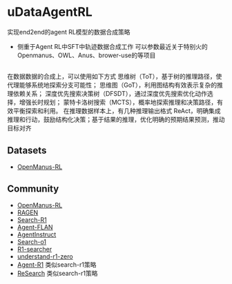 # uDataAgentRL
实现end2end的agent RL模型的数据合成策略
* 侧重于Agent RL中SFT中轨迹数据合成工作 可以参数最近关于特别火的Openmanus、OWL、Anus、brower-use的等项目
## 
在数据数据的合成上，可以使用如下方式
思维树（ToT），基于树的推理路径，使代理能够系统地探索分支可能性；
思维图（GoT），利用图结构有效表示复杂的推理依赖关系；
深度优先搜索决策树（DFSDT），通过深度优先搜索优化动作选择，增强长时规划；
蒙特卡洛树搜索（MCTS），概率地探索推理和决策路径，有效平衡探索和利用。
在推理数据样本上，有几种推理输出格式
ReAct，明确集成推理和行动，鼓励结构化决策；基于结果的推理，优化明确的预期结果预测，推动目标对齐

## Datasets
* [OpenManus-RL](https://huggingface.co/datasets/CharlieDreemur/OpenManus-RL)

## Community
* [OpenManus-RL](https://github.com/OpenManus/OpenManus-RL)
* [RAGEN](https://github.com/ZihanWang314/RAGEN)
* [Search-R1](https://github.com/PeterGriffinJin/Search-R1)
* [Agent-FLAN](https://huggingface.co/datasets/internlm/Agent-FLAN)
* [AgentInstruct](https://huggingface.co/datasets/THUDM/AgentInstruct)
* [Search-o1](https://github.com/sunnynexus/Search-o1.git)
* [R1-searcher](https://github.com/RUCAIBox/R1-Searcher.git)
* [understand-r1-zero](https://github.com/sail-sg/understand-r1-zero)
* [Agent-R1](https://github.com/0russwest0/Agent-R1) 类似search-r1策略
* [ReSearch](https://github.com/Agent-RL/ReSearch) 类似search-r1策略